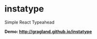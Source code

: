 # instatype
Simple React Typeahead

<b>Demo: <a href="http://gragland.github.io/instatype/">http://gragland.github.io/instatype</a></b>
